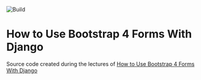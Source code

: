 ![Build](https://github.com/rodrigoestevao/realpython-concurrency-asyncio-module/workflows/build/badge.svg)

# How to Use Bootstrap 4 Forms With Django

Source code created during the lectures of [How to Use Bootstrap 4 Forms With Django](https://simpleisbetterthancomplex.com/tutorial/2018/08/13/how-to-use-bootstrap-4-forms-with-django.html)